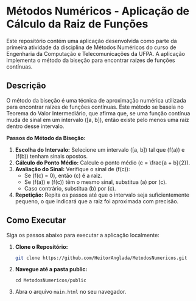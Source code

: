 # Métodos Numéricos - Aplicação de Cálculo da Raiz de Funções

Este repositório contém uma aplicação desenvolvida como parte da primeira atividade da disciplina de Métodos Numéricos do curso de Engenharia da Computação e Telecomunicações da UFPA. A aplicação implementa o método da biseção para encontrar raízes de funções contínuas.

## Descrição

O método da biseção é uma técnica de aproximação numérica utilizada para encontrar raízes de funções contínuas. Este método se baseia no Teorema do Valor Intermediário, que afirma que, se uma função contínua muda de sinal em um intervalo \([a, b]\), então existe pelo menos uma raiz dentro desse intervalo.

**Passos do Método da Biseção:**

1. **Escolha do Intervalo:** Selecione um intervalo \([a, b]\) tal que \(f(a)\) e \(f(b)\) tenham sinais opostos.
2. **Cálculo do Ponto Médio:** Calcule o ponto médio \(c = \frac{a + b}{2}\).
3. **Avaliação do Sinal:** Verifique o sinal de \(f(c)\):
   - Se \(f(c) = 0\), então \(c\) é a raiz.
   - Se \(f(a)\) e \(f(c)\) têm o mesmo sinal, substitua \(a\) por \(c\).
   - Caso contrário, substitua \(b\) por \(c\).
4. **Repetição:** Repita os passos até que o intervalo seja suficientemente pequeno, o que indicará que a raiz foi aproximada com precisão.

## Como Executar

Siga os passos abaixo para executar a aplicação localmente:

1. **Clone o Repositório:**

   ```bash
   git clone https://github.com/HeitorAnglada/MetodosNumericos.git
   ```
2. **Navegue até a pasta public:**
    ```
    cd MetodosNumericos/public
    ```
3. Abra o arquivo `main.html` no seu navegador.



